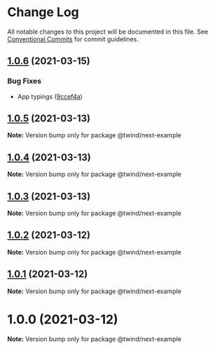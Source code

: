 # Change Log

All notable changes to this project will be documented in this file.
See [Conventional Commits](https://conventionalcommits.org) for commit guidelines.

## [1.0.6](https://github.com/tw-in-js/use-twind-with/compare/@twind/next-example@1.0.5...@twind/next-example@1.0.6) (2021-03-15)

### Bug Fixes

- App typings ([9ccef4a](https://github.com/tw-in-js/use-twind-with/commit/9ccef4af1a556c52ecfd826f4884400ac6fa0b07))

## [1.0.5](https://github.com/tw-in-js/use-twind-with/compare/@twind/next-example@1.0.4...@twind/next-example@1.0.5) (2021-03-13)

**Note:** Version bump only for package @twind/next-example

## [1.0.4](https://github.com/tw-in-js/use-twind-with/compare/@twind/next-example@1.0.3...@twind/next-example@1.0.4) (2021-03-13)

**Note:** Version bump only for package @twind/next-example

## [1.0.3](https://github.com/tw-in-js/use-twind-with/compare/@twind/next-example@1.0.2...@twind/next-example@1.0.3) (2021-03-13)

**Note:** Version bump only for package @twind/next-example

## [1.0.2](https://github.com/tw-in-js/use-twind-with/compare/@twind/next-example@1.0.1...@twind/next-example@1.0.2) (2021-03-12)

**Note:** Version bump only for package @twind/next-example

## [1.0.1](https://github.com/tw-in-js/use-twind-with/compare/@twind/next-example@1.0.0...@twind/next-example@1.0.1) (2021-03-12)

**Note:** Version bump only for package @twind/next-example

# 1.0.0 (2021-03-12)

**Note:** Version bump only for package @twind/next-example
